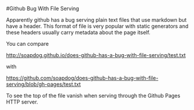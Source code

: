 #Github Bug With File Serving

Apparently github has a bug serving plain text files that use markdown but have a header. This format of file is very popular with static generators and these headers usually carry metadata about the page itself.

You can compare

http://soapdog.github.io/does-github-has-a-bug-with-file-serving/test.txt

with

https://github.com/soapdog/does-github-has-a-bug-with-file-serving/blob/gh-pages/test.txt

To see the top of the file vanish when serving through the Github Pages HTTP server.

